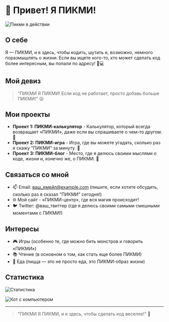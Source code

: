 # 👋 Привет! Я ПИКМИ!

![Пикми в действии](https://media.giphy.com/media/3o7btMZ3h5V8Yy4d4I/giphy.gif)

## О себе

Я — ПИКМИ, и я здесь, чтобы кодить, шутить и, возможно, немного поразмышлять о жизни. Если вы ищете кого-то, кто может сделать код более интересным, вы попали по адресу! 🤖💻

## Мой девиз

> "ПИКМИ Я ПИКМИ! Если код не работает, просто добавь больше ПИКМИ!" 😜

## Мои проекты

- **Проект 1: ПИКМИ-калькулятор** - Калькулятор, который всегда возвращает «ПИКМИ», даже если вы спрашиваете о чем-то другом. 🤔
- **Проект 2: ПИКМИ-игра** - Игра, где вы можете угадать, сколько раз я скажу "ПИКМИ" за минуту. 🎲
- **Проект 3: ПИКМИ-блог** - Место, где я делюсь своими мыслями о коде, жизни и, конечно же, о ПИКМИ. 📖

## Связаться со мной

- 📫 Email: ваш_емейл@example.com (пишите, если хотите обсудить, сколько раз я сказал "ПИКМИ" сегодня!)
- 🌐 Мой сайт - «ПИКМИ-центр», где вся магия происходит!
- 🐦 Twitter: @ваш_твиттер (где я делюсь своими самыми смешными моментами с ПИКМИ!)

## Интересы

- 🎮 Игры (особенно те, где можно бить монстров и говорить «ПИКМИ»)
- 📚 Чтение (в основном о том, как стать еще более ПИКМИ)
- 🍕 Еда (пицца — это не просто еда, это ПИКМИ-образ жизни)

## Статистика

![Статистика](https://github-readme-stats.vercel.app/api?username=ваш_юзернейм&show_icons=true&theme=radical)

![Кот с компьютером](https://media.giphy.com/media/l0Exk8M3dG7G7e0x2/giphy.gif)

---

> "ПИКМИ Я ПИКМИ, и я здесь, чтобы сделать код веселее!" 🎉
